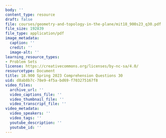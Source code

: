 ```yaml
---
body: ''
content_type: resource
draft: false
file: courses/geometry-and-topology-in-the-plane/mit18_900s23_q30.pdf
file_size: 192839
file_type: application/pdf
image_metadata:
  caption: ''
  credit: ''
  image-alt: ''
learning_resource_types:
- Problem Sets
license: https://creativecommons.org/licenses/by-nc-sa/4.0/
resourcetype: Document
title: 18.900 Spring 2023 Comprehension Questions 30
uid: d8ab8b7c-78e9-4f5a-bd69-f703275167f8
video_files:
  archive_url: ''
  video_captions_file: ''
  video_thumbnail_file: ''
  video_transcript_file: ''
video_metadata:
  video_speakers: ''
  video_tags: ''
  youtube_description: ''
  youtube_id: ''
---
```

